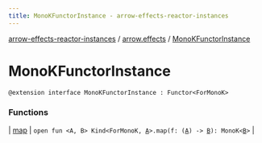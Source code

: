 ```yaml
---
title: MonoKFunctorInstance - arrow-effects-reactor-instances
---
```


[arrow-effects-reactor-instances](../../index.html) / [arrow.effects](../index.html) / [MonoKFunctorInstance](./index.html)

# MonoKFunctorInstance

`@extension interface MonoKFunctorInstance : Functor<ForMonoK>`

### Functions

| [map](map.html) | `open fun <A, B> Kind<ForMonoK, `[`A`](map.html#A)`>.map(f: (`[`A`](map.html#A)`) -> `[`B`](map.html#B)`): MonoK<`[`B`](map.html#B)`>` |


